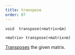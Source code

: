 ```yaml
---
title: transpose
order: 87
---
```

`void  transpose(<matrix>&m)`

`<matrix> transpose(<matrix>m)`

[Transposes](http://en.wikipedia.org/wiki/Transpose) the given matrix.
